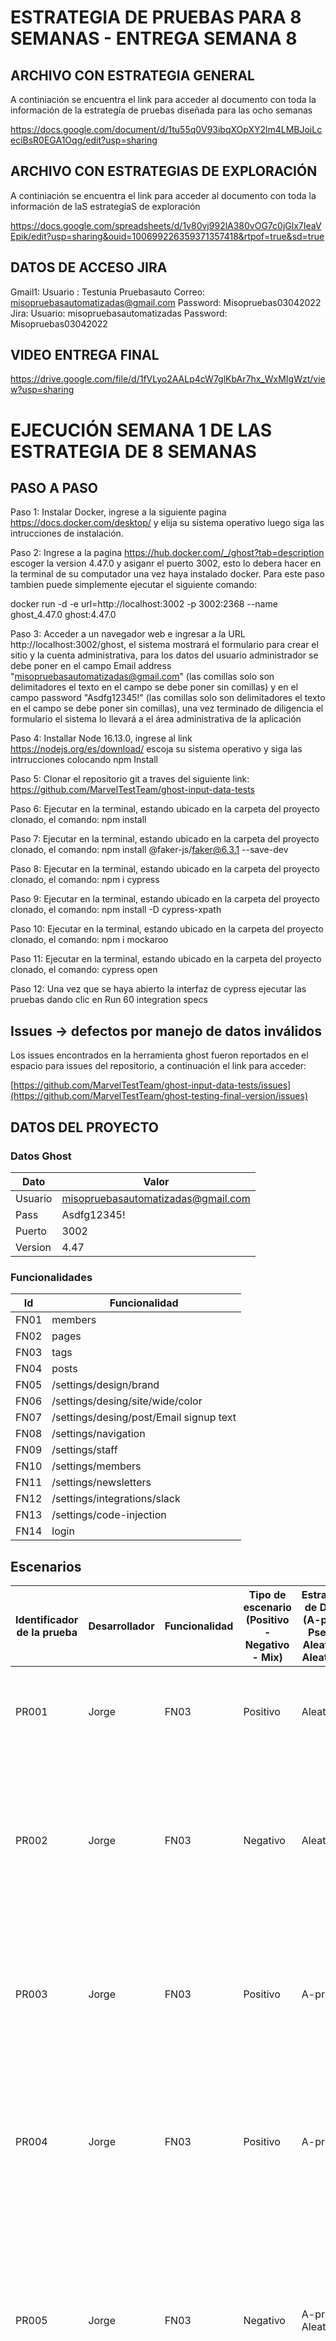 # ESTRATEGIA DE PRUEBAS PARA 8 SEMANAS - ENTREGA SEMANA 8

## ARCHIVO CON ESTRATEGIA GENERAL

A continiación se encuentra el link para acceder al documento con toda la información de la estrategía de pruebas diseñada para las ocho semanas

https://docs.google.com/document/d/1tu55q0V93ibqXOpXY2lm4LMBJoiLceciBsR0EGA1Oqg/edit?usp=sharing

## ARCHIVO CON ESTRATEGIAS DE EXPLORACIÓN

A continiación se encuentra el link para acceder al documento con toda la información de laS estrategíaS de exploración

https://docs.google.com/spreadsheets/d/1v80vj992lA380vOG7c0jGlx7IeaVEpik/edit?usp=sharing&ouid=100699226359371357418&rtpof=true&sd=true

## DATOS DE ACCESO JIRA

Gmail1: 
Usuario : Testunia Pruebasauto
             Correo: misopruebasautomatizadas@gmail.com 
Password: Misopruebas03042022
Jira: 
Usuario: misopruebasautomatizadas 
Password: Misopruebas03042022 

## VIDEO ENTREGA FINAL

https://drive.google.com/file/d/1fVLyo2AALp4cW7glKbAr7hx_WxMIgWzt/view?usp=sharing

# EJECUCIÓN SEMANA 1 DE LAS ESTRATEGIA DE 8 SEMANAS

## PASO A PASO

Paso 1: Instalar Docker, ingrese a la siguiente pagina https://docs.docker.com/desktop/ y elija su sistema operativo luego siga las intrucciones de instalación. 

Paso 2: Ingrese a la pagina https://hub.docker.com/_/ghost?tab=description escoger la version 4.47.0 y asiganr el puerto 3002, esto lo debera hacer en la terminal de su computador una vez haya instalado docker. Para este paso tambien puede simplemente ejecutar el siguiente comando:

docker run -d -e url=http://localhost:3002 -p 3002:2368 --name ghost_4.47.0 ghost:4.47.0

Paso 3: Acceder a un navegador web e ingresar a la URL http://localhost:3002/ghost, el sistema mostrará el formulario para crear el sitio y la cuenta administrativa, para los datos del usuario administrador se debe poner en el campo Email address "misopruebasautomatizadas@gmail.com" (las comillas solo son delimitadores el texto en el campo se debe poner sin comillas) y en el campo password "Asdfg12345!" (las comillas solo son delimitadores el texto en el campo se debe poner sin comillas), una vez terminado de diligencia el formulario el sistema lo llevará a el área administrativa de la aplicación

Paso 4: Installar Node 16.13.0, ingrese al link https://nodejs.org/es/download/  escoja su sistema operativo y siga las intrrucciones colocando npm Install

Paso 5: Clonar el repositorio git a traves del siguiente link: https://github.com/MarvelTestTeam/ghost-input-data-tests

Paso 6: Ejecutar en la terminal, estando ubicado en la carpeta del proyecto clonado, el comando: npm install

Paso 7: Ejecutar en la terminal, estando ubicado en la carpeta del proyecto clonado, el comando: npm install @faker-js/faker@6.3.1 --save-dev

Paso 8: Ejecutar en la terminal, estando ubicado en la carpeta del proyecto clonado, el comando: npm i cypress

Paso 9: Ejecutar en la terminal, estando ubicado en la carpeta del proyecto clonado, el comando: npm install -D cypress-xpath

Paso 10: Ejecutar en la terminal, estando ubicado en la carpeta del proyecto clonado, el comando: npm i mockaroo

Paso 11: Ejecutar en la terminal, estando ubicado en la carpeta del proyecto clonado, el comando: cypress open

Paso 12: Una vez que se haya abierto la interfaz de cypress ejecutar las pruebas dando clic en Run 60 integration specs

## Issues -> defectos por manejo de datos inválidos

Los issues encontrados en la herramienta ghost fueron reportados en el espacio para issues del repositorio, a continuación el link para acceder:

[https://github.com/MarvelTestTeam/ghost-input-data-tests/issues](https://github.com/MarvelTestTeam/ghost-testing-final-version/issues)

## DATOS DEL PROYECTO

### Datos Ghost

|Dato | Valor|
|-----|----|
|Usuario|	misopruebasautomatizadas@gmail.com|
|Pass	|Asdfg12345!|
|Puerto|	3002|
|Version	|4.47|


### Funcionalidades

|Id |Funcionalidad	|
|----|------|
|FN01|	members                                        |
|FN02|	pages                                          |
|FN03|	tags                                           |
|FN04|	posts                                          |
|FN05|	/settings/design/brand                         |
|FN06|	/settings/desing/site/wide/color               |
|FN07|	/settings/desing/post/Email signup text        |
|FN08|	/settings/navigation                           |
|FN09|	/settings/staff                                |
|FN10|	/settings/members                              |
|FN11|	/settings/newsletters                          |
|FN12|	/settings/integrations/slack                   |
|FN13|	/settings/code-injection                       |
|FN14|	login                                          |


## Escenarios

|Identificador de la prueba|Desarrollador|Funcionalidad|Tipo de escenario (Positivo - Negativo - Mix)|Estrategia de Datos (A-priori, Pseudo Aleatorio, Aleatorio)|Detalle Estrategia Datos de Prueba                                                                                                                                                                                                                                                                                                                                                                                                                                                                                                                                                                          |Generador Datos |Descripción del escenario                                                                                                                                                                                         |
|--------------------------|-------------|-------------|---------------------------------------------|-----------------------------------------------------------|------------------------------------------------------------------------------------------------------------------------------------------------------------------------------------------------------------------------------------------------------------------------------------------------------------------------------------------------------------------------------------------------------------------------------------------------------------------------------------------------------------------------------------------------------------------------------------------------------------|----------------|------------------------------------------------------------------------------------------------------------------------------------------------------------------------------------------------------------------|
|PR001                     |Jorge        |FN03         |Positivo                                     |Aleatorio                                                  |Para este caso se usaron datos aleatorios ya que sirven para ponerlo como nombre del tag                                                                                                                                                                                                                                                                                                                                                                                                                                                                                                                    |Faker           |Login - Crear tag - Acceder a listado de tags - Captura de pantalla                                                                                                                                               |
|PR002                     |Jorge        |FN03         |Negativo                                     |Aleatorio                                                  |Se usaron datos aleatorios para que no se generase un color correcto                                                                                                                                                                                                                                                                                                                                                                                                                                                                                                                                        |Faker           |Login - Crear tag diligenciando color erroneo - Emisión error de color - Captura de pantalla - Acceder a listado de tags -  Captura de pantalla                                                                   |
|PR003                     |Jorge        |FN03         |Positivo                                     |A-priori                                                   |Se usaron datos a-priori porque se requeria tener un color correcto                                                                                                                                                                                                                                                                                                                                                                                                                                                                                                                                         |Mockaroo        |Login - Crear tag diligenciando color correcto - Captura de pantalla - Acceder a listado de tags -  Captura de pantalla                                                                                           |
|PR004                     |Jorge        |FN03         |Positivo                                     |A-priori                                                   |Se usaron datos a-priori porque se requeria tener una descripcion real                                                                                                                                                                                                                                                                                                                                                                                                                                                                                                                                      |Mockaroo        |Login - Crear tag diligenciando descripción correcta - Captura de pantalla - Acceder a listado de tags -  Captura de pantalla                                                                                     |
|PR005                     |Jorge        |FN03         |Negativo                                     |A-priori - Aleatorio                                       |Se usarion datos a-priori para el nombre del tag y aleatorios para generar una gran cantidad de datos que desbordaran el cambpo                                                                                                                                                                                                                                                                                                                                                                                                                                                                             |Mockaroo - Faker|Login - Crear tag diligenciando descripción de más de 500 caracteres - emisión de error - Captura de pantalla - Acceder a listado de tags -  Captura de pantalla                                                  |
|PR006                     |Jorge        |FN03         |Positivo                                     |A-priori                                                   |Se usaron datos A-priori porque se necesitaba un dato correcto                                                                                                                                                                                                                                                                                                                                                                                                                                                                                                                                              |Mockaroo        |Login - Crear tag diligenciando slug personalizado - Captura de pantalla - Acceder a listado de tags -  Captura de pantalla                                                                                       |
|PR007                     |Jorge        |FN03         |Negativo                                     |A-priori - Aleatorio                                       |Se usarion datos a-priori para el nombre del tag y aleatorios para generar una gran cantidad de datos que desbordaran el cambpo                                                                                                                                                                                                                                                                                                                                                                                                                                                                             |Mockaroo - Faker|Login - Crear tag diligenciando slug de más de 500 caracteres - emisión de error - Captura de pantalla - Acceder a listado de tags -  Captura de pantalla                                                         |
|PR008                     |Jorge        |FN03         |Positivo                                     |A-priori                                                   |Se usaron datos A-priori porque se necesitaba un dato correcto                                                                                                                                                                                                                                                                                                                                                                                                                                                                                                                                              |Mockaroo        |Login - Crear tag diligenciando título de metada data correcto - Captura de pantalla - Acceder a listado de tags -  Captura de pantalla                                                                           |
|PR009                     |Jorge        |FN03         |Negativo                                     |A-priori - Aleatorio                                       |Se usarion datos a-priori para el nombre del tag y aleatorios para generar una gran cantidad de datos que desbordaran el cambpo                                                                                                                                                                                                                                                                                                                                                                                                                                                                             |Mockaroo - Faker|Login - Crear tag diligenciando título de metada data con más de 70 caracteres - emisión de advertencia - Captura de pantalla - Acceder a listado de tags -  Captura de pantalla                                  |
|PR010                     |Jorge        |FN03         |Positivo                                     |A-priori                                                   |Se usaron datos A-priori porque se necesitaba un dato correcto                                                                                                                                                                                                                                                                                                                                                                                                                                                                                                                                              |Mockaroo        |Login - Crear tag diligenciando descripción de metada data correcto - Captura de pantalla - Acceder a listado de tags -  Captura de pantalla                                                                      |
|PR011                     |Jorge        |FN03         |Negativo                                     |A-priori - Aleatorio                                       |Se usarion datos a-priori para el nombre del tag y aleatorios para generar una gran cantidad de datos que desbordaran el cambpo                                                                                                                                                                                                                                                                                                                                                                                                                                                                             |Mockaroo - Faker|Login - Crear tag diligenciando descripción de metada data con más de 156 caracteres - emisión de adverntencia - Captura de pantalla - Acceder a listado de tags -  Captura de pantalla                           |
|PR012                     |Jorge        |FN03         |Positivo                                     |A-priori                                                   |Se usaron datos A-priori porque se necesitaba un dato correcto                                                                                                                                                                                                                                                                                                                                                                                                                                                                                                                                              |Mockaroo        |Login - Crear tag diligenciando el campo url canonica de meta data correcto - Captura de pantalla - Acceder a listado de tags -  Captura de pantalla                                                              |
|PR013                     |Jorge        |FN03         |Negativo                                     |A-priori - Aleatorio                                       |Se usarion datos a-priori para el nombre del tag y aleatorios para generar una gran cantidad de datos que desbordaran el cambpo                                                                                                                                                                                                                                                                                                                                                                                                                                                                             |Mockaroo - Faker|Login - Crear tag diligenciando el campo url canonica de meta data con un dato que no es url - emisión de error - Captura de pantalla - Acceder a listado de tags -  Captura de pantalla                          |
|PR014                     |Jorge        |FN03         |Positivo                                     |A-priori                                                   |Se usaron datos A-priori porque se necesitaba un dato correcto                                                                                                                                                                                                                                                                                                                                                                                                                                                                                                                                              |Mockaroo        |Login - Crear tag diligenciando el campo título de twitter card correcto - Captura de pantalla - Acceder a listado de tags -  Captura de pantalla                                                                 |
|PR015                     |Jorge        |FN03         |Negativo                                     |A-priori - Aleatorio                                       |Se usarion datos a-priori para el nombre del tag y aleatorios para generar una gran cantidad de datos que desbordaran el cambpo                                                                                                                                                                                                                                                                                                                                                                                                                                                                             |Mockaroo - Faker|Login - Crear tag diligenciando el campo título de twitter card con más de 70 caracteres - emisión de adverntencia - Captura de pantalla - Acceder a listado de tags -  Captura de pantalla                       |
|PR016                     |Jorge        |FN03         |Positivo                                     |A-priori                                                   |Se usaron datos A-priori porque se necesitaba un dato correcto                                                                                                                                                                                                                                                                                                                                                                                                                                                                                                                                              |Mockaroo        |Login - Crear tag diligenciando el campo descripción de twitter card correcto - Captura de pantalla - Acceder a listado de tags -  Captura de pantalla                                                            |
|PR017                     |Jorge        |FN03         |Negativo                                     |A-priori - Aleatorio                                       |Se usarion datos a-priori para el nombre del tag y aleatorios para generar una gran cantidad de datos que desbordaran el cambpo                                                                                                                                                                                                                                                                                                                                                                                                                                                                             |Mockaroo - Faker|Login - Crear tag diligenciando el campo descripción de twitter card con más de 125 caracteres - emisión de adverntencia - Captura de pantalla - Acceder a listado de tags -  Captura de pantalla                 |
|PR018                     |Jorge        |FN03         |Positivo                                     |A-priori                                                   |Se usaron datos A-priori porque se necesitaba un dato correcto                                                                                                                                                                                                                                                                                                                                                                                                                                                                                                                                              |Mockaroo        |Login - Crear tag diligenciando el campo título de facebook card correcto - Captura de pantalla - Acceder a listado de tags -  Captura de pantalla                                                                |
|PR019                     |Jorge        |FN03         |Negativo                                     |A-priori - Aleatorio                                       |Se usarion datos a-priori para el nombre del tag y aleatorios para generar una gran cantidad de datos que desbordaran el cambpo                                                                                                                                                                                                                                                                                                                                                                                                                                                                             |Mockaroo - Faker|Login - Crear tag diligenciando el campo título de facebook card con más de 100 caracteres - emisión de adverntencia - Captura de pantalla - Acceder a listado de tags -  Captura de pantalla                     |
|PR020                     |Jorge        |FN03         |Positivo                                     |A-priori                                                   |Se usaron datos A-priori porque se necesitaba un dato correcto                                                                                                                                                                                                                                                                                                                                                                                                                                                                                                                                              |Mockaroo        |Login - Crear tag diligenciando el campo descripción de facebook card correcto - Captura de pantalla - Acceder a listado de tags -  Captura de pantalla                                                           |
|PR021                     |Jorge        |FN03         |Negativo                                     |A-priori - Aleatorio                                       |Se usarion datos a-priori para el nombre del tag y aleatorios para generar una gran cantidad de datos que desbordaran el cambpo                                                                                                                                                                                                                                                                                                                                                                                                                                                                             |Mockaroo - Faker|Login - Crear tag diligenciando el campo descripción de facebook card con más de 65 caracteres - emisión de adverntencia - Captura de pantalla - Acceder a listado de tags -  Captura de pantalla                 |
|PR022                     |Jorge        |FN03         |Positivo                                     |A-priori                                                   |Se usaron datos A-priori porque se necesitaba un dato correcto                                                                                                                                                                                                                                                                                                                                                                                                                                                                                                                                              |Mockaroo        |Login - Crear tag diligenciando el campo tag header de code injection correcto - Captura de pantalla - Acceder a listado de tags -  Captura de pantalla                                                           |
|PR023                     |Jorge        |FN03         |Positivo                                     |A-priori                                                   |Se usaron datos A-priori porque se necesitaba un dato correcto                                                                                                                                                                                                                                                                                                                                                                                                                                                                                                                                              |Mockaroo        |Login - Crear tag diligenciando el campo tag footer de code injection correcto - Captura de pantalla - Acceder a listado de tags -  Captura de pantalla                                                           |
|PR024                     |Jorge        |FN15         |Positivo                                     |A-priori                                                   |Se usaron datos A-priori porque se necesitaba un dato correcto                                                                                                                                                                                                                                                                                                                                                                                                                                                                                                                                              |Mockaroo        |Login - acceder a profile de cuenta - diligenciar campo location corecto - Captura de pantalla                                                                                                                    |
|PR025                     |Jorge        |FN15         |Negativo                                     |Aleatorio                                                  |Se usan datos aleatorios para desbordar el campo                                                                                                                                                                                                                                                                                                                                                                                                                                                                                                                                                            |Mockaroo - Faker|Login - acceder a profile de cuenta - diligenciar campo location con más de 200 caracteres - emisión de adverntencia - Captura de pantalla                                                                        |
|PR026                     |Jorge        |FN15         |Positivo                                     |A-priori                                                   |Se usaron datos A-priori porque se necesitaba un dato correcto                                                                                                                                                                                                                                                                                                                                                                                                                                                                                                                                              |Mockaroo        |Login - acceder a profile de cuenta - diligenciar campo website corecto - Captura de pantalla                                                                                                                     |
|PR027                     |Jorge        |FN15         |Negativo                                     |Aleatorio                                                  |Se usan datos aleatorios para desbordar el campo                                                                                                                                                                                                                                                                                                                                                                                                                                                                                                                                                            |Mockaroo - Faker|Login - acceder a profile de cuenta - diligenciar campo lwebsite con un dato que no es url - emisión de adverntencia - Captura de pantalla                                                                        |
|PR028                     |Jorge        |FN15         |Positivo                                     |A-priori                                                   |Se usaron datos A-priori porque se necesitaba un dato correcto                                                                                                                                                                                                                                                                                                                                                                                                                                                                                                                                              |Mockaroo        |Login - acceder a profile de cuenta - diligenciar campo facebook profile corecto - Captura de pantalla                                                                                                            |
|PR029                     |Jorge        |FN15         |Positivo                                     |A-priori                                                   |Se usaron datos A-priori porque se necesitaba un dato correcto                                                                                                                                                                                                                                                                                                                                                                                                                                                                                                                                              |Mockaroo        |Login - acceder a profile de cuenta - diligenciar campo twitter profile corecto - Captura de pantalla                                                                                                             |
|PR030                     |Jorge        |FN15         |Positivo                                     |A-priori                                                   |Se usaron datos A-priori porque se necesitaba un dato correcto                                                                                                                                                                                                                                                                                                                                                                                                                                                                                                                                              |Mockaroo        |Login - acceder a profile de cuenta - diligenciar campo bio corecto - Captura de pantalla                                                                                                                         |
|PR031                     |Afiffe       |FN04         |Positivo                                     |Aleatorio                                                  |La estrategia elegida es la aleatoria debido a que estos campos no necesitan ser reales para poder ser probados de manera correcta. Por otro lado el tener que creaar parrafos largos para romper los limites, generar titulos diferentes, y colocar una descripcion larga en todos los casos de pruebas,  tomaria mucho tiempo y se obtendria el desgaste del tester que podria con ese tiempo seguir implementando casos de pruebas. Por lo tanto dichos textos pueden ser generados aleatoriamiente y cumplien completamente con la funcion deseada.                                                     |Faker           |Hacer Login - hacer una publicacion - validar que se encuentr publicado                                                                                                                                           |
|PR032                     |Afiffe       |FN04         |Negativo                                     |Aleatorio                                                  |La estrategia elegida es la aleatoria debido a que estos campos no necesitan ser reales para poder ser probados de manera correcta. Por otro lado el tener que creaar parrafos largos para romper los limites, generar titulos diferentes, y colocar una descripcion larga en todos los casos de pruebas,  tomaria mucho tiempo y se obtendria el desgaste del tester que podria con ese tiempo seguir implementando casos de pruebas. Por lo tanto dichos textos pueden ser generados aleatoriamiente y cumplien completamente con la funcion deseada.                                                     |Faker           |Hacer Login - hacer una publicacion con titulo de mas 255 caracteres - validar mensaje de error                                                                                                                   |
|PR033                     |Afiffe       |FN04         |Negativo                                     |Aleatorio                                                  |La estrategia elegida es la aleatoria debido a que estos campos no necesitan ser reales para poder ser probados de manera correcta. Por otro lado el tener que creaar parrafos largos para romper los limites, generar titulos diferentes, y colocar una descripcion larga en todos los casos de pruebas,  tomaria mucho tiempo y se obtendria el desgaste del tester que podria con ese tiempo seguir implementando casos de pruebas. Por lo tanto dichos textos pueden ser generados aleatoriamiente y cumplien completamente con la funcion deseada.                                                     |Faker           |Hacer Login - hacer una publicacion con titulo de 255 caracteres sin contenido - validar que el boton de publicar no se habilite                                                                                  |
|PR034                     |Afiffe       |FN04         |Negativo                                     |Aleatorio                                                  |La estrategia elegida es la aleatoria debido a que estos campos no necesitan ser reales para poder ser probados de manera correcta. Por otro lado el tener que creaar parrafos largos para romper los limites, generar titulos diferentes, y colocar una descripcion larga en todos los casos de pruebas,  tomaria mucho tiempo y se obtendria el desgaste del tester que podria con ese tiempo seguir implementando casos de pruebas. Por lo tanto dichos textos pueden ser generados aleatoriamiente y cumplien completamente con la funcion deseada.                                                     |Faker           |Hacer Login - hacer una publicacion sin titulo - validar que se encuentre publicado como Untitled                                                                                                                 |
|PR035                     |Afiffe       |FN04         |Negativo                                     |Aleatorio                                                  |La estrategia elegida es la aleatoria debido a que estos campos no necesitan ser reales para poder ser probados de manera correcta. Por otro lado el tener que creaar parrafos largos para romper los limites, generar titulos diferentes, y colocar una descripcion larga en todos los casos de pruebas,  tomaria mucho tiempo y se obtendria el desgaste del tester que podria con ese tiempo seguir implementando casos de pruebas. Por lo tanto dichos textos pueden ser generados aleatoriamiente y cumplien completamente con la funcion deseada.                                                     |Faker           |Hacer Login - hacer una publicacion con titulo sin contenido - validar que el boton de publicar no se habilite                                                                                                    |
|PR036                     |Afiffe       |FN04         |Positivo                                     |Aleatorio                                                  |La estrategia elegida es la aleatoria debido a que estos campos no necesitan ser reales para poder ser probados de manera correcta. Por otro lado el tener que creaar parrafos largos para romper los limites, generar titulos diferentes, y colocar una descripcion larga en todos los casos de pruebas,  tomaria mucho tiempo y se obtendria el desgaste del tester que podria con ese tiempo seguir implementando casos de pruebas. Por lo tanto dichos textos pueden ser generados aleatoriamiente y cumplien completamente con la funcion deseada.                                                     |Faker           |Hacer Login - hacer una publicacion con titulo y con contenido - borrar contenido - publicar - validar que se encuentre publicado                                                                                 |
|PR037                     |Afiffe       |FN04         |Positivo                                     |Aleatorio                                                  |La estrategia elegida es la aleatoria debido a que estos campos no necesitan ser reales para poder ser probados de manera correcta. Por otro lado el tener que creaar parrafos largos para romper los limites, generar titulos diferentes, y colocar una descripcion larga en todos los casos de pruebas,  tomaria mucho tiempo y se obtendria el desgaste del tester que podria con ese tiempo seguir implementando casos de pruebas. Por lo tanto dichos textos pueden ser generados aleatoriamiente y cumplien completamente con la funcion deseada.                                                     |Faker           |Hacer Login - hacer una publicacion con titulo y con contenido - borrar contenido borrar el titulo y publicar - validar que se encuentre publicado                                                                |
|PR038                     |Afiffe       |FN04         |Positivo                                     |Aleatorio                                                  |La estrategia elegida es la aleatoria debido a que estos campos no necesitan ser reales para poder ser probados de manera correcta. Por otro lado el tener que creaar parrafos largos para romper los limites, generar titulos diferentes, y colocar una descripcion larga en todos los casos de pruebas,  tomaria mucho tiempo y se obtendria el desgaste del tester que podria con ese tiempo seguir implementando casos de pruebas. Por lo tanto dichos textos pueden ser generados aleatoriamiente y cumplien completamente con la funcion deseada.                                                     |Faker           |Hacer Login - hacer una publicacion - publicar- editar el Titulo y actualizar - validar que se encuentr publicado y con el nuevo titulo                                                                           |
|PR039                     |Afiffe       |FN04         |Positivo                                     |Aleatorio                                                  |La estrategia elegida es la aleatoria debido a que estos campos no necesitan ser reales para poder ser probados de manera correcta. Por otro lado el tener que creaar parrafos largos para romper los limites, generar titulos diferentes, y colocar una descripcion larga en todos los casos de pruebas,  tomaria mucho tiempo y se obtendria el desgaste del tester que podria con ese tiempo seguir implementando casos de pruebas. Por lo tanto dichos textos pueden ser generados aleatoriamiente y cumplien completamente con la funcion deseada.                                                     |Faker           |Hacer Login - hacer una publicacion - publicar- editar el Contenido y actualizar - validar que se encuentr publicado                                                                                              |
|PR040                     |Afiffe       |FN04         |Positivo                                     |Aleatorio                                                  |La estrategia elegida es la aleatoria debido a que estos campos no necesitan ser reales para poder ser probados de manera correcta. Por otro lado el tener que creaar parrafos largos para romper los limites, generar titulos diferentes, y colocar una descripcion larga en todos los casos de pruebas,  tomaria mucho tiempo y se obtendria el desgaste del tester que podria con ese tiempo seguir implementando casos de pruebas. Por lo tanto dichos textos pueden ser generados aleatoriamiente y cumplien completamente con la funcion deseada.                                                     |Faker           |Hacer Login - hacer una publicacion pero sin publicarla - Verificar que se guarde el borrador                                                                                                                     |
|PR041                     |Afiffe       |FN04         |Postivo                                      |Aleatorio                                                  |La estrategia elegida es la aleatoria debido a que estos campos no necesitan ser reales para poder ser probados de manera correcta. Por otro lado el tener que creaar parrafos largos para romper los limites, generar titulos diferentes, y colocar una descripcion larga en todos los casos de pruebas,  tomaria mucho tiempo y se obtendria el desgaste del tester que podria con ese tiempo seguir implementando casos de pruebas. Por lo tanto dichos textos pueden ser generados aleatoriamiente y cumplien completamente con la funcion deseada.                                                     |Faker           |Hacer Login - hacer una publicacion pero sin publicarla - borrar el titulo - Verificar que se guarde el borrador con Untitled                                                                                     |
|PR042                     |Afiffe       |FN04         |Postivo                                      |Aleatorio                                                  |La estrategia elegida es la aleatoria debido a que estos campos no necesitan ser reales para poder ser probados de manera correcta. Por otro lado el tener que creaar parrafos largos para romper los limites, generar titulos diferentes, y colocar una descripcion larga en todos los casos de pruebas,  tomaria mucho tiempo y se obtendria el desgaste del tester que podria con ese tiempo seguir implementando casos de pruebas. Por lo tanto dichos textos pueden ser generados aleatoriamiente y cumplien completamente con la funcion deseada.                                                     |Faker           |Hacer Login - hacer una publicacion pero sin publicarla - borrar el titulo y contenido - Verificar que se guarde el borrador con Untitled                                                                         |
|PR043                     |Afiffe       |FN04         |Postivo                                      |Aleatorio                                                  |La estrategia elegida es la aleatoria debido a que estos campos no necesitan ser reales para poder ser probados de manera correcta. Por otro lado el tener que creaar parrafos largos para romper los limites, generar titulos diferentes, y colocar una descripcion larga en todos los casos de pruebas,  tomaria mucho tiempo y se obtendria el desgaste del tester que podria con ese tiempo seguir implementando casos de pruebas. Por lo tanto dichos textos pueden ser generados aleatoriamiente y cumplien completamente con la funcion deseada.                                                     |Faker           |Hacer Login - hacer una publicacion pero sin publicarla - borrar el contenido - Verificar que se guarde el borrador con Untitled                                                                                  |
|PR044                     |Afiffe       |FN04         |Positivo                                     |Aleatorio                                                  |La estrategia elegida es la aleatoria debido a que estos campos no necesitan ser reales para poder ser probados de manera correcta. Por otro lado el tener que creaar parrafos largos para romper los limites, generar titulos diferentes, y colocar una descripcion larga en todos los casos de pruebas,  tomaria mucho tiempo y se obtendria el desgaste del tester que podria con ese tiempo seguir implementando casos de pruebas. Por lo tanto dichos textos pueden ser generados aleatoriamiente y cumplien completamente con la funcion deseada.                                                     |Faker           |Hacer Login - hacer una publicacion pero sin publicarla - regresar a lista de borradores - publicar - verificar que se encuentre publicado                                                                        |
|PR045                     |Afiffe       |FN04         |Positivo                                     |Aleatorio                                                  |La estrategia elegida es la aleatoria debido a que estos campos no necesitan ser reales para poder ser probados de manera correcta. Por otro lado el tener que creaar parrafos largos para romper los limites, generar titulos diferentes, y colocar una descripcion larga en todos los casos de pruebas,  tomaria mucho tiempo y se obtendria el desgaste del tester que podria con ese tiempo seguir implementando casos de pruebas. Por lo tanto dichos textos pueden ser generados aleatoriamiente y cumplien completamente con la funcion deseada.                                                     |Faker           |Hacer Login - hacer una publicacion pero sin publicarla - regresar a lista de borradores - borrar titulo - publicar - verificar que se encuentre publicado Untitled                                               |
|PR046                     |Afiffe       |FN04         |Positivo                                     |Aleatorio                                                  |La estrategia elegida es la aleatoria debido a que estos campos no necesitan ser reales para poder ser probados de manera correcta. Por otro lado el tener que creaar parrafos largos para romper los limites, generar titulos diferentes, y colocar una descripcion larga en todos los casos de pruebas,  tomaria mucho tiempo y se obtendria el desgaste del tester que podria con ese tiempo seguir implementando casos de pruebas. Por lo tanto dichos textos pueden ser generados aleatoriamiente y cumplien completamente con la funcion deseada.                                                     |Faker           |Hacer Login - hacer una publicacion pero sin publicarla - regresar a lista de borradores - borrar titulo y contenido - publicar - verificar que se encuentre publicado Untitled                                   |
|PR047                     |Afiffe       |FN04         |Postivio                                     |Aleatorio                                                  |La estrategia elegida es la aleatoria debido a que estos campos no necesitan ser reales para poder ser probados de manera correcta. Por otro lado el tener que creaar parrafos largos para romper los limites, generar titulos diferentes, y colocar una descripcion larga en todos los casos de pruebas,  tomaria mucho tiempo y se obtendria el desgaste del tester que podria con ese tiempo seguir implementando casos de pruebas. Por lo tanto dichos textos pueden ser generados aleatoriamiente y cumplien completamente con la funcion deseada.                                                     |Faker           |Hacer Login - hacer una publicacion pero sin publicarla - regresar a lista de borradores - borrar contenido - publicar - verificar que se encuentre publicado                                                     |
|PR048                     |Afiffe       |FN04         |Positivo                                     |Aleatorio                                                  |La estrategia elegida es la aleatoria debido a que estos campos no necesitan ser reales para poder ser probados de manera correcta. Por otro lado el tener que creaar parrafos largos para romper los limites, generar titulos diferentes, y colocar una descripcion larga en todos los casos de pruebas,  tomaria mucho tiempo y se obtendria el desgaste del tester que podria con ese tiempo seguir implementando casos de pruebas. Por lo tanto dichos textos pueden ser generados aleatoriamiente y cumplien completamente con la funcion deseada.                                                     |Faker           |Hacer Login - hacer una publicacion - borrar titulo - regresar a lista de borradores - añadir nuevamente el titulo - publicar - verificar que se encuentre publicado                                              |
|PR049                     |Afiffe       |FN04         |Positivo                                     |Aleatorio                                                  |La estrategia elegida es la aleatoria debido a que estos campos no necesitan ser reales para poder ser probados de manera correcta. Por otro lado el tener que creaar parrafos largos para romper los limites, generar titulos diferentes, y colocar una descripcion larga en todos los casos de pruebas,  tomaria mucho tiempo y se obtendria el desgaste del tester que podria con ese tiempo seguir implementando casos de pruebas. Por lo tanto dichos textos pueden ser generados aleatoriamiente y cumplien completamente con la funcion deseada.                                                     |Faker           |Hacer Login - hacer una publicacion - borrar titulo - regresar a lista de borradores - añadir nuevamente el titulo y borrar el contenido - publicar - verificar que se encuentre publicado                        |
|PR050                     |Afiffe       |FN04         |Positivo                                     |Aleatorio                                                  |La estrategia elegida es la aleatoria debido a que estos campos no necesitan ser reales para poder ser probados de manera correcta. Por otro lado el tener que creaar parrafos largos para romper los limites, generar titulos diferentes, y colocar una descripcion larga en todos los casos de pruebas,  tomaria mucho tiempo y se obtendria el desgaste del tester que podria con ese tiempo seguir implementando casos de pruebas. Por lo tanto dichos textos pueden ser generados aleatoriamiente y cumplien completamente con la funcion deseada.                                                     |Faker           |Hacer Login - hacer una publicacion - borrar titulo y contenido - regresar a lista de borradores - añadir nuevamente el titulo y el contenido - publicar - verificar que se encuentre publicado                   |
|PR051                     |Afiffe       |FN04         |Positivo                                     |Aleatorio                                                  |La estrategia elegida es la aleatoria debido a que estos campos no necesitan ser reales para poder ser probados de manera correcta. Por otro lado el tener que creaar parrafos largos para romper los limites, generar titulos diferentes, y colocar una descripcion larga en todos los casos de pruebas,  tomaria mucho tiempo y se obtendria el desgaste del tester que podria con ese tiempo seguir implementando casos de pruebas. Por lo tanto dichos textos pueden ser generados aleatoriamiente y cumplien completamente con la funcion deseada.                                                     |Faker           |Hacer Login - hacer una publicacion - borrar titulo y contenido - regresar a lista de borradores - publicar - verificar que se encuentre publicado como (Untitled)                                                |
|PR052                     |Afiffe       |FN04         |Positivo                                     |Aleatorio                                                  |La estrategia elegida es la aleatoria debido a que estos campos no necesitan ser reales para poder ser probados de manera correcta. Por otro lado el tener que creaar parrafos largos para romper los limites, generar titulos diferentes, y colocar una descripcion larga en todos los casos de pruebas,  tomaria mucho tiempo y se obtendria el desgaste del tester que podria con ese tiempo seguir implementando casos de pruebas. Por lo tanto dichos textos pueden ser generados aleatoriamiente y cumplien completamente con la funcion deseada.                                                     |Faker           |Hacer Login - hacer una publicacion - borrar contenido - regresar a lista de borradores - publicar - verificar que se encuentre publicado                                                                         |
|PR053                     |Afiffe       |FN04         |Positivo                                     |Aleatorio                                                  |La estrategia elegida es la aleatoria debido a que estos campos no necesitan ser reales para poder ser probados de manera correcta. Por otro lado el tener que creaar parrafos largos para romper los limites, generar titulos diferentes, y colocar una descripcion larga en todos los casos de pruebas,  tomaria mucho tiempo y se obtendria el desgaste del tester que podria con ese tiempo seguir implementando casos de pruebas. Por lo tanto dichos textos pueden ser generados aleatoriamiente y cumplien completamente con la funcion deseada.                                                     |Faker           |Hacer Login - hacer una publicacion pero sin publicarla - regresar a lista de borradores - publicar - borrar titulo - actualizar - verificar que se encuentre publicado como (Untitled)                           |
|PR054                     |Afiffe       |FN04         |Positivo                                     |Aleatorio                                                  |La estrategia elegida es la aleatoria debido a que estos campos no necesitan ser reales para poder ser probados de manera correcta. Por otro lado el tener que creaar parrafos largos para romper los limites, generar titulos diferentes, y colocar una descripcion larga en todos los casos de pruebas,  tomaria mucho tiempo y se obtendria el desgaste del tester que podria con ese tiempo seguir implementando casos de pruebas. Por lo tanto dichos textos pueden ser generados aleatoriamiente y cumplien completamente con la funcion deseada.                                                     |Faker           |Hacer Login - hacer una publicacion pero sin publicarla - regresar a lista de borradores - publicar - borrar contenido - actualizar - verificar que se encuentre publicado                                        |
|PR055                     |Afiffe       |FN04         |Positivo                                     |Aleatorio                                                  |La estrategia elegida es la aleatoria debido a que estos campos no necesitan ser reales para poder ser probados de manera correcta. Por otro lado el tener que creaar parrafos largos para romper los limites, generar titulos diferentes, y colocar una descripcion larga en todos los casos de pruebas,  tomaria mucho tiempo y se obtendria el desgaste del tester que podria con ese tiempo seguir implementando casos de pruebas. Por lo tanto dichos textos pueden ser generados aleatoriamiente y cumplien completamente con la funcion deseada.                                                     |Faker           |Hacer Login - hacer una publicacion- publicar - cambiar el titulo - actualizar - verificar que se encuentre publicado                                                                                             |
|PR056                     |Afiffe       |FN04         |Positivo                                     |Aleatorio                                                  |La estrategia elegida es la aleatoria debido a que estos campos no necesitan ser reales para poder ser probados de manera correcta. Por otro lado el tener que creaar parrafos largos para romper los limites, generar titulos diferentes, y colocar una descripcion larga en todos los casos de pruebas,  tomaria mucho tiempo y se obtendria el desgaste del tester que podria con ese tiempo seguir implementando casos de pruebas. Por lo tanto dichos textos pueden ser generados aleatoriamiente y cumplien completamente con la funcion deseada.                                                     |Faker           |Hacer Login - hacer una publicacion pero sin publicarla - regresar a lista de borradores - cambiar el titulo - publicar - verificar que se encuentre publicado                                                    |
|PR057                     |Afiffe       |FN04         |Positivo                                     |Aleatorio                                                  |La estrategia elegida es la aleatoria debido a que estos campos no necesitan ser reales para poder ser probados de manera correcta. Por otro lado el tener que creaar parrafos largos para romper los limites, generar titulos diferentes, y colocar una descripcion larga en todos los casos de pruebas,  tomaria mucho tiempo y se obtendria el desgaste del tester que podria con ese tiempo seguir implementando casos de pruebas. Por lo tanto dichos textos pueden ser generados aleatoriamiente y cumplien completamente con la funcion deseada.                                                     |Faker           |Hacer Login - hacer una publicacion - publicar - cambiar el titulo y contenido - Actualizar - verificar que se encuentre publicado                                                                                |
|PR058                     |Afiffe       |FN04         |Positivo                                     |Aleatorio                                                  |La estrategia elegida es la aleatoria debido a que estos campos no necesitan ser reales para poder ser probados de manera correcta. Por otro lado el tener que creaar parrafos largos para romper los limites, generar titulos diferentes, y colocar una descripcion larga en todos los casos de pruebas,  tomaria mucho tiempo y se obtendria el desgaste del tester que podria con ese tiempo seguir implementando casos de pruebas. Por lo tanto dichos textos pueden ser generados aleatoriamiente y cumplien completamente con la funcion deseada.                                                     |Faker           |Hacer Login - hacer una publicacion pero sin publicarla - regresar a lista de borradores - Cambiar titulo y contenido - Publicar - verificar que se encuentre publicado                                           |
|PR059                     |Afiffe       |FN04         |Positivo                                     |Aleatorio                                                  |La estrategia elegida es la aleatoria debido a que estos campos no necesitan ser reales para poder ser probados de manera correcta. Por otro lado el tener que creaar parrafos largos para romper los limites, generar titulos diferentes, y colocar una descripcion larga en todos los casos de pruebas,  tomaria mucho tiempo y se obtendria el desgaste del tester que podria con ese tiempo seguir implementando casos de pruebas. Por lo tanto dichos textos pueden ser generados aleatoriamiente y cumplien completamente con la funcion deseada.                                                     |Faker           |Hacer Login - hacer una publicacion pero sin publicarla - regresar a lista de borradores - Cambiar titulo y contenido - Publicar - Cambiar titulo y contenido - Actualizar - verificar que se encuentre publicado |
|PR060                     |Afiffe       |FN04         |Positivo                                     |Aleatorio                                                  |La estrategia elegida es la aleatoria debido a que estos campos no necesitan ser reales para poder ser probados de manera correcta. Por otro lado el tener que creaar parrafos largos para romper los limites, generar titulos diferentes, y colocar una descripcion larga en todos los casos de pruebas,  tomaria mucho tiempo y se obtendria el desgaste del tester que podria con ese tiempo seguir implementando casos de pruebas. Por lo tanto dichos textos pueden ser generados aleatoriamiente y cumplien completamente con la funcion deseada.                                                     |Faker           |Hacer Login - hacer una publicacion pero sin publicarla - regresar a lista de borradores - Cambiar titulo y contenido - Publicar - borrar Titulo - Actualizar - verificar que se encuentre publicado como Untitled|
